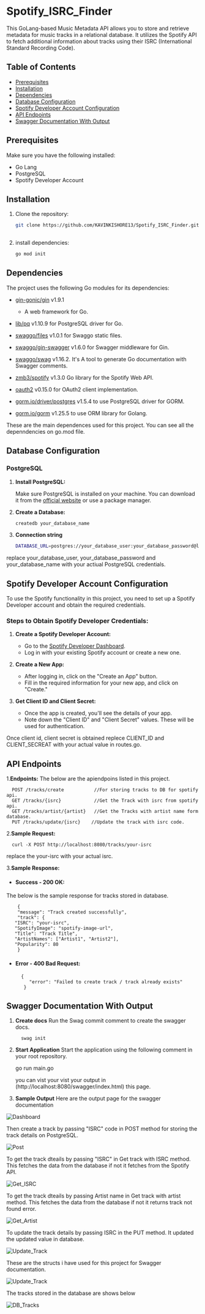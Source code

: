 # Spotify_ISRC_Finder

This GoLang-based Music Metadata API allows you to store and retrieve metadata for music tracks in a relational database. It utilizes the Spotify API to fetch additional information about tracks using their ISRC (International Standard Recording Code).

## Table of Contents
- [Prerequisites](#prerequisites)
- [Installation](#installation)
- [Dependencies](#dependencies)
- [Database Configuration](#database-confiquration)
- [Spotify Developer Account Configuration](#spotify-developer-account-configuration)
- [API Endpoints](#api-endpoints)
- [Swagger Documentation With Output](#swagger-documentation-with-output)

## Prerequisites

Make sure you have the following installed:

- Go Lang
- PostgreSQL
- Spotify Developer Account

## Installation

1. Clone the repository:
   ```bash
   git clone https://github.com/KAVINKISHORE13/Spotify_ISRC_Finder.git
  

2. install dependencies:
   ```bash
   go mod init


## Dependencies

The project uses the following Go modules for its dependencies:

- [gin-gonic/gin](https://github.com/gin-gonic/gin) v1.9.1
  - A web framework for Go.

- [lib/pq](https://github.com/lib/pq) v1.10.9  for PostgreSQL driver for Go.

- [swaggo/files](https://github.com/swaggo/files) v1.0.1  for Swaggo static files.

- [swaggo/gin-swagger](https://github.com/swaggo/gin-swagger) v1.6.0 for Swagger middleware for Gin.

- [swaggo/swag](https://github.com/swaggo/swag) v1.16.2.  It's A tool to generate Go documentation with Swagger comments.

- [zmb3/spotify](https://github.com/zmb3/spotify) v1.3.0 Go library for the Spotify Web API.

- [oauth2](https://golang.org/x/oauth2) v0.15.0 for OAuth2 client implementation.

- [gorm.io/driver/postgres](https://gorm.io/driver/postgres) v1.5.4 to use PostgreSQL driver for GORM.

- [gorm.io/gorm](https://gorm.io/gorm) v1.25.5 to use ORM library for Golang.

These are the main dependences used for this project. You can see all the depenndencies on go.mod file.

## Database Configuration

### PostgreSQL

1. **Install PostgreSQL:**

   Make sure PostgreSQL is installed on your machine. You can download it from the [official website](https://www.postgresql.org/download/) or use a package manager.

2. **Create a Database:**

   ```bash
   createdb your_database_name

3. **Connection string**
   ```bash
   DATABASE_URL=postgres://your_database_user:your_database_password@localhost:5432/your_database_name?sslmode=disable

replace your_database_user, your_database_password and your_database_name with your actiual PostgreSQL credentials.

## Spotify Developer Account Configuration

To use the Spotify functionality in this project, you need to set up a Spotify Developer account and obtain the required credentials.

### Steps to Obtain Spotify Developer Credentials:

1. **Create a Spotify Developer Account:**
   - Go to the [Spotify Developer Dashboard](https://developer.spotify.com/dashboard/login).
   - Log in with your existing Spotify account or create a new one.

2. **Create a New App:**
   - After logging in, click on the "Create an App" button.
   - Fill in the required information for your new app, and click on "Create."

3. **Get Client ID and Client Secret:**
   - Once the app is created, you'll see the details of your app.
   - Note down the "Client ID" and "Client Secret" values. These will be used for authentication.

Once client id, client secret is obtained replece CLIENT_ID and CLIENT_SECREAT with your actual value in routes.go. 

## API Endpoints

1.**Endpoints:**
The below are the apiendpoins listed in this project.
         
      POST /tracks/create           //For storing tracks to DB for spotify api.
      GET /tracks/{isrc}            //Get the Track with isrc from spotify api.
      GET /tracks/artist/{artist}   //Get the Tracks with artist name form database.
      PUT /tracks/update/{isrc}    //Update the track with isrc code.

2.**Sample Request:**

      
      curl -X POST http://localhost:8080/tracks/your-isrc
      
replace the your-isrc with your actual isrc.

3.**Sample Response:**

- #### Success - 200 OK:
The below is the sample response for tracks stored in database.
    
        {
        "message": "Track created successfully",
        "track": {
       "ISRC": "your-isrc",
       "SpotifyImage": "spotify-image-url",
       "Title": "Track Title",
       "ArtistNames": ["Artist1", "Artist2"],
       "Popularity": 80
        } 

- #### Error - 400 Bad Request:
      
        {
           "error": "Failed to create track / track already exists"
         }
  
## Swagger Documentation With Output
1. **Create docs**
   Run the Swag commit comment to create the swagger docs.

         swag init
2. **Start Application**
   Start the application using the following comment in your root repository.

      go run main.go
   
   you can vist your vist your output in (http://localhost:8080/swagger/index.html) this page.

4. **Sample Output**
Here are the output page for the swagger documentation

![Dashboard](./assets/outputs/swagger_documentated_output.png) 

Then create a track by passing "ISRC" code in POST method for storing the track details on PostgreSQL.

![Post](./assets/outputs/post_track.png)

To get the track dteails by passing "ISRC" in Get track with ISRC method. This fetches the data from the database if not it fetches from the Spotify API.

![Get_ISRC](./assets/outputs/get_track_by_isrc.png)


To get the track dteails by passing Artist name in Get track with artist method. This fetches the data from the database if not it returns track not found error.

![Get_Artist](./assets/outputs/get_track_by_artist.png)

To update the track details by passing ISRC in the PUT method. It updated the updated value in database.

![Update_Track](./assets/outputs/update_track.png)

These are the structs i have used for this project for Swagger documentation.

![Update_Track](./assets/outputs/models.png)

The tracks stored in the database are shows below

![DB_Tracks](./assets/outputs/database_output.png)
